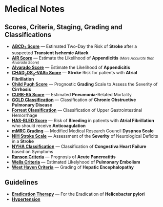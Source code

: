 # Medical Notes

## Scores, Criteria, Staging, Grading and Classifications

- __[ABCD<sub>2</sub> Score](scores/ABCD2.md)__ — Estimated Two-Day the Risk of __Stroke__ after a suspected __Transient Ischemic Attack__
- __[AIR Score](scores/AIR.md)__ — Estimate the Likelihood of __Appendicitis__ <small>_(More Accurate than Alvarado Score)_</small>
- __[Alvarado Score](scores/Alvarado.md)__ — Estimate the Likelihood of __Appendicitis__
- __[CHAD<sub>2</sub>DS<sub>2</sub>-VASc Score](scores/CHA2DS2-VASc.md)__ — __Stroke__ Risk for patients with __Atrial Fibrillation__
- __[Child Pugh Score](scores/Child-Pugh.md)__ — Prognostic __Grading__ Scale to Assess the Severity of __Cirrhosis__
- __[CURB-65 Score](scores/CURB-65.md)__ — Estimated __Pneumonia__-Related Mortality
- __[GOLD Classification](scores/GOLD.md)__ — Classification of __Chronic Obstructive Pulmonary Disease__
- __[Forrest Classification](scores/Forrest.md)__ — Classification of Upper Gastrointestinal Hemorrhage
- __[HAS-BLED Score](scores/HAS-BLED.md)__ — Risk of __Bleeding__ in patients with __Atrial Fibrillation__ who should receive __Anticoagulation__
- __[mMRC Grading](scores/mMRC.md)__ — Modified Medical Research Council __Dyspnea Scale__
- __[NIH Stroke Scale](scores/NIH-Stroke-Scale.md)__ — Assessment of the __Severity__ of Neurological Deficits in a __Stroke__
- __[NYHA Classification](scores/NIHSS.md)__ — Classification of __Congestiva Heart Failure__ based on Symptoms
- __[Ranson Criteria](scores/Ranson.md)__ — Prognosis of __Acute Pancreatitis__
- __[Wells Criteria](scores/Wells.md)__ — Estimated Likelyhood of __Pulmonary Embolism__
- __[West Haven Criteria](West-Haven.md)__ — Grading of __Hepatic Encephalopathy__

## Guidelines

- __[Eradication Therapy](guidelines/Eradication-Therapy.md)__ — For the Eradication of __Helicobacter pylori__
- __[Hypertension](guidelines/Hypertension.md)__
